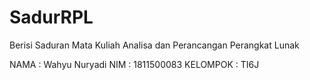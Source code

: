 # SadurRPL
Berisi Saduran Mata Kuliah Analisa dan Perancangan Perangkat Lunak

NAMA      : Wahyu Nuryadi
NIM       : 1811500083
KELOMPOK  : TI6J
